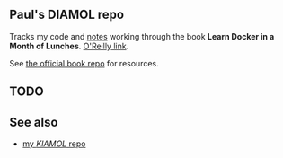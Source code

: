 ## Paul's **DIAMOL** repo

Tracks my code and [notes](/notes.md) working through the book **Learn Docker in a Month of Lunches**. [O'Reilly link](https://learning.oreilly.com/library/view/learn-docker-in/9781617297052/).

See [the official book repo](https://github.com/sixeyed/kiamol) for resources.

## TODO

## See also
* [my *KIAMOL* repo](https://github.com/paulkaefer/kiamol_code)
